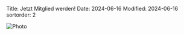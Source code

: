 Title: Jetzt Mitglied werden!
Date: 2024-06-16
Modified: 2024-06-16
sortorder: 2

![Photo]({static}/images/banner/h-weinregal.jpg)

